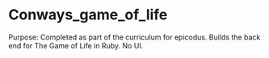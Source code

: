 Conways_game_of_life
====================

Purpose: Completed as part of the curriculum for epicodus. Builds the back end for The Game of Life in Ruby. No UI. 
